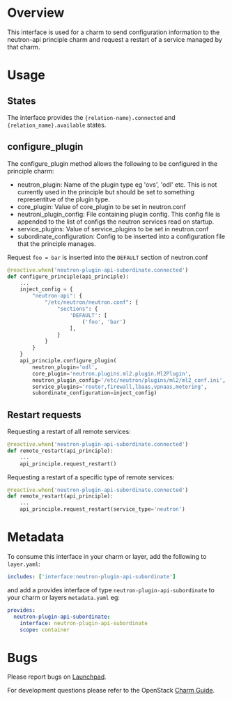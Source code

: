 # Overview

This interface is used for a charm to send configuration information to the
neutron-api principle charm and request a restart of a service managed by
that charm.

# Usage

## States
The interface provides the `{relation-name}.connected` and
`{relation_name}.available` states.

## configure\_plugin

The configure\_plugin method allows the following to be configured in the
principle charm:

* neutron\_plugin: Name of the plugin type eg 'ovs', 'odl' etc. This is not
                   currently used in the principle but should be set to
                   something representitve of the plugin type.
* core\_plugin:    Value of core\_plugin to be set in neutron.conf
* neutroni\_plugin\_config: File containing plugin config. This config file is
                            appended to the list of configs the neutron
                            services read on startup.
* service\_plugins: Value of service\_plugins to be set in neutron.conf
* subordinate\_configuration: Config to be inserted into a configuration file
                              that the principle manages.

Request `foo = bar` is inserted into the `DEFAULT` section of neutron.conf

```python
@reactive.when('neutron-plugin-api-subordinate.connected')                      
def configure_principle(api_principle):                                              
    ...
    inject_config = {                                                       
        "neutron-api": {                                                    
            "/etc/neutron/neutron.conf": {                                  
                "sections": {                                               
                    'DEFAULT': [                                            
                        ('foo', 'bar')                                  
                    ],                                                      
                }                                                           
            }                                                               
        }                                                                   
    }   
    api_principle.configure_plugin(                                         
        neutron_plugin='odl',                                               
        core_plugin='neutron.plugins.ml2.plugin.Ml2Plugin',                 
        neutron_plugin_config='/etc/neutron/plugins/ml2/ml2_conf.ini',      
        service_plugins='router,firewall,lbaas,vpnaas,metering',            
        subordinate_configuration=inject_config)  
```

## Restart requests

Requesting a restart of all remote services:

```python
@reactive.when('neutron-plugin-api-subordinate.connected')                      
def remote_restart(api_principle):                                              
    ...
    api_principle.request_restart()   
```

Requesting a restart of a specific type of remote services:

```python
@reactive.when('neutron-plugin-api-subordinate.connected')                      
def remote_restart(api_principle):                                              
    ...
    api_principle.request_restart(service_type='neutron')
```

# Metadata

To consume this interface in your charm or layer, add the following to
`layer.yaml`:

```yaml
includes: ['interface:neutron-plugin-api-subordinate']
```

and add a provides interface of type `neutron-plugin-api-subordinate` to your
charm or layers `metadata.yaml` eg:

```yaml
provides:                                                                       
  neutron-plugin-api-subordinate:                                               
    interface: neutron-plugin-api-subordinate                                   
    scope: container    
```

# Bugs

Please report bugs on
[Launchpad](https://bugs.launchpad.net/openstack-charms/+filebug).

For development questions please refer to the OpenStack [Charm
Guide](https://github.com/openstack/charm-guide).
